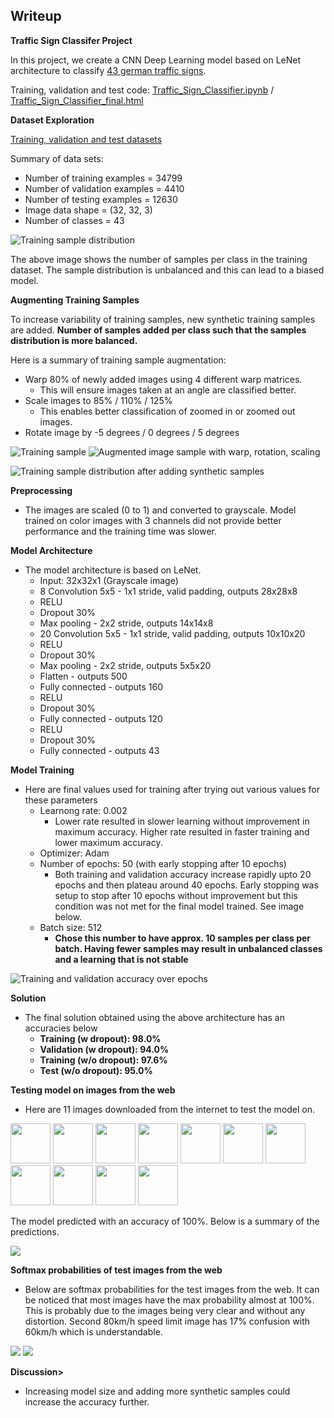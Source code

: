 ## Writeup

**Traffic Sign Classifer Project**

In this project, we create a CNN Deep Learning model based on LeNet architecture to classify [43 german traffic signs](signnames.csv).

Training, validation and test code: 
[Traffic_Sign_Classifier.ipynb](Traffic_Sign_Classifier.ipynb) / 
[Traffic_Sign_Classifier_final.html](Traffic_Sign_Classifier_final.html)

<b>Dataset Exploration</b>

[Training, validation and test datasets](https://s3-us-west-1.amazonaws.com/udacity-selfdrivingcar/traffic-signs-data.zip)

Summary of data sets:
- Number of training examples = 34799
- Number of validation examples = 4410
- Number of testing examples = 12630
- Image data shape = (32, 32, 3)
- Number of classes = 43

![Training sample distribution](TrainingSamplesPerClass.png "Training sample distribution")

The above image shows the number of samples per class in the training dataset. The sample distribution is unbalanced and this can lead to a biased model. 

<b>Augmenting Training Samples</b>

To increase variability of training samples, new synthetic training samples are added. <b>Number of samples added per class such that the samples distribution is more balanced.</b>

Here is a summary of training sample augmentation:
- Warp 80% of newly added images using 4 different warp matrices.
    - This will ensure images taken at an angle are classified better.
- Scale images to 85% / 110% / 125%
    - This enables better classification of zoomed in or zoomed out images.
- Rotate image by -5 degrees / 0 degrees / 5 degrees

![Training sample](training_sample.png)
![Augmented image sample with warp, rotation, scaling](augmented_image_sample.png)

![Training sample distribution after adding synthetic samples](TrainingSamplesPerClass_SyntheticBalanced.png "Training sample distribution after adding synthetic samples")

<b>Preprocessing</b>
- The images are scaled (0 to 1) and converted to grayscale. Model trained on color images with 3 channels did not provide better performance and the training time was slower.

<b>Model Architecture</b>
- The model architecture is based on LeNet.
    - Input: 32x32x1 (Grayscale image)
    - 8 Convolution 5x5 - 1x1 stride, valid padding, outputs 28x28x8 
    - RELU
    - Dropout 30%
    - Max pooling - 2x2 stride, outputs 14x14x8
    - 20 Convolution 5x5 - 1x1 stride, valid padding, outputs 10x10x20 
    - RELU
    - Dropout 30%
    - Max pooling - 2x2 stride, outputs 5x5x20
    - Flatten - outputs 500
    - Fully connected - outputs 160
    - RELU
    - Dropout 30%
    - Fully connected - outputs 120
    - RELU
    - Dropout 30%
    - Fully connected - outputs 43

<b>Model Training</b>
- Here are final values used for training after trying out various values for these parameters
    - Learnong rate: 0.002
        - Lower rate resulted in slower learning without improvement in maximum accuracy. Higher rate resulted in faster training and lower maximum accuracy.
    - Optimizer: Adam
    - Number of epochs: 50 (with early stopping after 10 epochs)
        - Both training and validation accuracy increase rapidly upto 20 epochs and then plateau around 40 epochs. Early stopping was setup to stop after 10 epochs without improvement but this condition was not met for the final model trained. See image below.
    - Batch size: 512
        - <b>Chose this number to have approx. 10 samples per class per batch. Having fewer samples may result in unbalanced classes and a learning that is not stable</b>

![Training and validation accuracy over epochs](TrainingAccuracy_Epochs.png "Training and validation accuracy over epochs")

<b>Solution</b>
- The final solution obtained using the above architecture has an accuracies below
    - <b>Training (w dropout): 98.0%</b>
    - <b>Validation (w dropout):  94.0%</b>
    - <b>Training (w/o dropout): 97.6%</b>
    - <b>Test (w/o dropout): 95.0%</b>

<b>Testing model on images from the web</b>
- Here are 11 images downloaded from the internet to test the model on.

<img src="web_images_test/double_bend.png" width="64">
<img src="web_images_test/end_speed_limit.png" width="64">
<img src="web_images_test/pedestrian.jpg" width="64">
<img src="web_images_test/speed_limit_30.png" width="64">
<img src="web_images_test/speed_limit_50.png" width="64">
<img src="web_images_test/speed_limit_70.jpg" width="64">
<img src="web_images_test/speed_limit_80.png" width="64">
<img src="web_images_test/speed_limit_80_2.png" width="64">
<img src="web_images_test/stop.png" width="64">
<img src="web_images_test/stop_2.png" width="64">
<img src="web_images_test/yield.png" width="64">

The model predicted with an accuracy of 100%. Below is a summary of the predictions.

![](web_test_predictions_summary.png)

<b>Softmax probabilities of test images from the web</b>
- Below are softmax probabilities for the test images from the web. It can be noticed that most images have the max probability almost at 100%. This is probably due to the images being very clear and without any distortion. Second 80km/h speed limit image has 17% confusion with 60km/h which is understandable. 

![](web_test_probabilities_1.png)
![](web_test_probabilities_2.png)

<b>Discussion></b>
- Increasing model size and adding more synthetic samples could increase the accuracy further.